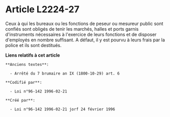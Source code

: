 # Article L2224-27

Ceux à qui les bureaux ou les fonctions de peseur ou mesureur public sont confiés sont obligés de tenir les marchés, halles
et ports garnis d'instruments nécessaires à l'exercice de leurs fonctions et de disposer d'employés en nombre suffisant. A
défaut, il y est pourvu à leurs frais par la police et ils sont destitués.

**Liens relatifs à cet article**

	**Anciens textes**:

	  - Arrêté du 7 brumaire an IX (1800-10-29) art. 6

	**Codifié par**:

	  - Loi n°96-142 1996-02-21

	**Créé par**:

	  - Loi n°96-142 1996-02-21 jorf 24 février 1996
